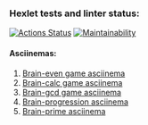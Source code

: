### Hexlet tests and linter status:
[![Actions Status](https://github.com/filatow/frontend-project-44/workflows/hexlet-check/badge.svg)](https://github.com/filatow/frontend-project-44/actions)
[![Maintainability](https://api.codeclimate.com/v1/badges/2eb200e08958c120dc68/maintainability)](https://codeclimate.com/github/filatow/frontend-project-44/maintainability)

#### Asciinemas:
1. [Brain-even game asciinema](https://asciinema.org/a/m6BvccOZkwm9B1Vec1LPKmkUs)
2. [Brain-calc game asciinema](https://asciinema.org/a/aPYo5TDyoAedlUyImaPqXfPXI)
3. [Brain-gcd game asciinema](https://asciinema.org/a/hwvyOHBW8UU4A44hvaEasiIFy)
4. [Brain-progression asciinema](https://asciinema.org/a/WETYZbCSUng4IRvbiOGnXNLrr)
5. [Brain-prime asciinema](https://asciinema.org/a/astLltwIwAEM9IRWr8Jf94FTU)